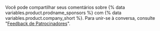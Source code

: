 Você pode compartilhar seus comentários sobre {% data variables.product.prodname_sponsors %} com {% data variables.product.company_short %}. Para unir-se à conversa, consulte "[Feedback de Patrocinadores](https://github.com/github/feedback/discussions/categories/sponsors-feedback)".
